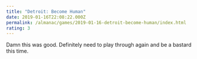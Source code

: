 ```yaml
---
title: "Detroit: Become Human"
date: 2019-01-16T22:08:22.000Z
permalink: /almanac/games/2019-01-16-detroit-become-human/index.html
rating: 3
---
```


Damn this was good. Definitely need to play through again and be a bastard this time.